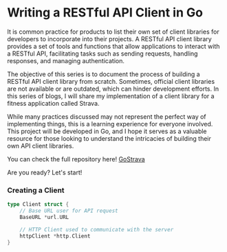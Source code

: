 # Writing a RESTful API Client in Go

It is common practice for products to list their own set of client libraries for developers to incorporate into their projects. 
A RESTful API client library provides a set of tools and functions that allow applications to interact with a RESTful API, facilitating tasks such as sending requests, handling responses, and managing authentication.

The objective of this series is to document the process of building a RESTful API client library from scratch. 
Sometimes, official client libraries are not available or are outdated, which can hinder development efforts. 
In this series of blogs, I will share my implementation of a client library for a fitness application called Strava.

While many practices discussed may not represent the perfect way of implementing things, this is a learning experience for everyone involved. 
This project will be developed in Go, and I hope it serves as a valuable resource for those looking to understand the intricacies of building 
their own API client libraries.

You can check the full repository here! [GoStrava](https://github.com/guisaez/gostrava)

Are you ready? Let's start!

### Creating a Client

```go
type Client struct {
    // Base URL user for API request
    BaseURL *url.URL

    // HTTP Client used to communicate with the server
    httpClient *http.Client
}
```